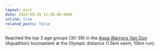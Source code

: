 ```yaml
---
layout: post
date: 2024-09-29 11:36:00-0400
inline: true
related_posts: false
---
```


Reached the top 3 age groups (30-39) in the <a href='https://aquawarriors.com.vn/'>Aqua Warriors Van Don</a> (Aquathlon) tournament at the Olympic distance (1.5km swim, 10km run).
